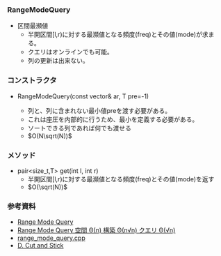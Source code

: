 ### RangeModeQuery
- 区間最瀕値
  - 半開区間[l,r)に対する最瀕値となる頻度(freq)とその値(mode)が求まる。
  - クエリはオンラインでも可能。
  - 列の更新は出来ない。

### コンストラクタ
- RangeModeQuery(const vector<T>& ar, T pre=-1)
  - 列と、列に含まれない最小値preを渡す必要がある。
  - これは座圧を内部的に行うため、最小を定義する必要がある。
  - ソートできる列であれば何でも渡せる
  - $O(N\sqrt(N))$

### メソッド
- pair<size_t,T> get(int l, int r)
  - 半開区間[l,r)に対する最瀕値となる頻度(freq)とその値(mode)を返す
  - $O(\sqrt(N))$

### 参考資料
- [Range Mode Query](https://scrapbox.io/data-structures/Range_Mode_Query)
- [Range Mode Query 空間 Θ(n) 構築 Θ(n√n) クエリ Θ(√n)](https://noshi91.hatenablog.com/entry/2020/10/26/140105)
- [range_mode_query.cpp](https://github.com/noshi91/Library/blob/master/data_structure/range_mode_query.cpp)
- [D. Cut and Stick](https://codeforces.com/contest/1514/problem/D)